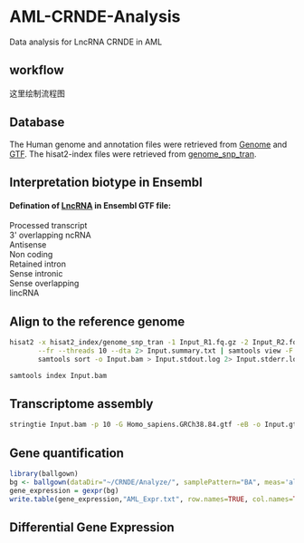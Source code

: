 # AML-CRNDE-Analysis
Data analysis for LncRNA CRNDE in AML

## workflow
这里绘制流程图

## Database
The Human genome and annotation files were retrieved from [Genome](ftp://ftp.ensembl.org/pub/release-84/fasta/homo_sapiens/dna) 
and [GTF](ftp://ftp.ensembl.org/pub/release-84/gtf/homo_sapiens/Homo_sapiens.GRCh38.84.gtf.gz).
The hisat2-index files were retrieved from [genome_snp_tran](https://cloud.biohpc.swmed.edu/index.php/s/grch38_snp_tran/download).  

## Interpretation biotype in Ensembl
#### Defination of [LncRNA](https://m.ensembl.org/info/genome/genebuild/biotypes.html) in Ensembl GTF file:
Processed transcript  
3' overlapping ncRNA  
Antisense  
Non coding  
Retained intron  
Sense intronic  
Sense overlapping  
lincRNA  

## Align to the reference genome
```bash
hisat2 -x hisat2_index/genome_snp_tran -1 Input_R1.fq.gz -2 Input_R2.fq.gz \
       --fr --threads 10 --dta 2> Input.summary.txt | samtools view -F 4 - -b | \
       samtools sort -o Input.bam > Input.stdout.log 2> Input.stderr.log

samtools index Input.bam
```
## Transcriptome assembly
```bash
stringtie Input.bam -p 10 -G Homo_sapiens.GRCh38.84.gtf -eB -o Input.gtf
```

## Gene quantification
```r
library(ballgown)
bg <- ballgown(dataDir="~/CRNDE/Analyze/", samplePattern="BA", meas='all')
gene_expression = gexpr(bg)
write.table(gene_expression,"AML_Expr.txt", row.names=TRUE, col.names=TRUE, quote=FALSE, sep="\t")
```

## Differential Gene Expression
